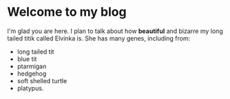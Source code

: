 # Welcome to my blog

I'm glad you are here. I plan to talk about how __beautiful__ and bizarre my long tailed titik called Elvinka is. She has many genes, including from:
- long tailed tit
- blue tit
- ptarmigan
- hedgehog
- soft shelled turtle
- platypus.
